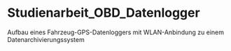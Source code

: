 # Studienarbeit_OBD_Datenlogger
Aufbau eines Fahrzeug-GPS-Datenloggers mit WLAN-Anbindung zu einem Datenarchivierungssystem
